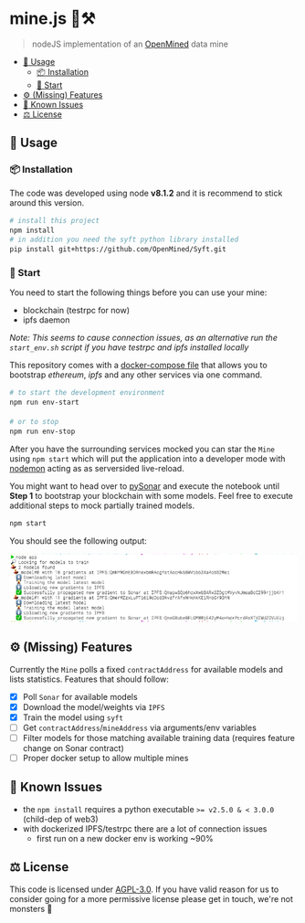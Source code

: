 # mine.js 🗻⚒

> nodeJS implementation of an [OpenMined](http://openmined.org) data mine

<!-- TOC depthFrom:2 -->

- [🏃‍ Usage](#🏃‍-usage)
    - [📦 Installation](#📦-installation)
    - [🏁 Start](#🏁-start)
- [⚙️ (Missing) Features](#⚙️-missing-features)
- [🐞 Known Issues](#🐞-known-issues)
- [⚖️ License](#⚖️-license)

<!-- /TOC -->

## 🏃‍ Usage

### 📦 Installation

The code was developed using node **v8.1.2** and it is recommend to stick around this version.

```sh
# install this project
npm install
# in addition you need the syft python library installed
pip install git+https://github.com/OpenMined/Syft.git
```

### 🏁 Start

You need to start the following things before you can use your mine:
* blockchain (testrpc for now)
* ipfs daemon

_Note: This seems to cause connection issues, as an alternative run the `start_env.sh` script if you have testrpc and ipfs installed locally_

This repository comes with a [docker-compose file](setup/docker-compose.yml) that allows you to bootstrap _ethereum_, _ipfs_ and any other services via one command.

```sh
# to start the development environment
npm run env-start

# or to stop
npm run env-stop
```

After you have the surrounding services mocked you can star the `Mine` using `npm start` which will put the application into a developer mode with [nodemon](https://github.com/remy/nodemon) acting as as serversided live-reload.

You might want to head over to [pySonar](https://github.com/OpenMined/PySonar/blob/master/notebooks/Sonar%20-%20Decentralized%20Model%20Training%20Simulation%20(local%20blockchain).ipynb) and execute the notebook until **Step 1** to bootstrap your blockchain with some models. Feel free to execute additional steps to mock partially trained models.

```sh
npm start
```

You should see the following output:

![mine logs](stdout_progress.png)

## ⚙️ (Missing) Features

Currently the `Mine` polls a fixed `contractAddress` for available models and lists statistics.
Features that should follow: 

* [x] Poll `Sonar` for available models
* [x] Download the model/weights via `IPFS`
* [x] Train the model using `syft`
* [ ] Get `contractAddress`/`mineAddress` via arguments/env variables
* [ ] Filter models for those matching available training data (requires feature change on Sonar contract)
* [ ] Proper docker setup to allow multiple mines

## 🐞 Known Issues

* the `npm install` requires a python executable `>= v2.5.0 & < 3.0.0` (child-dep of web3)
* with dockerized IPFS/testrpc there are a lot of connection issues
    * first run on a new docker env is working ~90%

## ⚖️ License

This code is licensed under [AGPL-3.0](LICENSE). If you have valid reason for us to consider going for a more permissive license please get in touch, we're not monsters 👾

